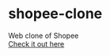 ﻿# shopee-clone
 Web clone of Shopee<br/>
 [Check it out here](https://qthuy2k1.github.io/shopee-clone/)

